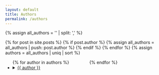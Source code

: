 ```yaml
---
layout: default
title: Authors
permalink: /authors
---
```


{% assign all_authors = '' | split: ',' %}

{% for post in site.posts %}
{% if post.author %}
{% assign all_authors = all_authors | push: post.author %}
{% endif %}
{% endfor %}
{% assign authors = all_authors | uniq | sort %}

<ul class="tree" style="columns: 2;">
  {% for author in authors %}
    <li>
      <details>
        <summary><a href="/author/{{author | simple_slug }}">{{ author }}</a></summary>
        <ul>
          {% for post in site.posts %}
            {% if post.author == author %} 
              <li>
                <a class="post-link" href="{{ post.url | relative_url }}">
                  {{ post.title | escape }}
                </a>
              </li>
            {% endif %}
          {% endfor %}
        </ul>
      </details>
    </li>
  {% endfor %}
</ul>
